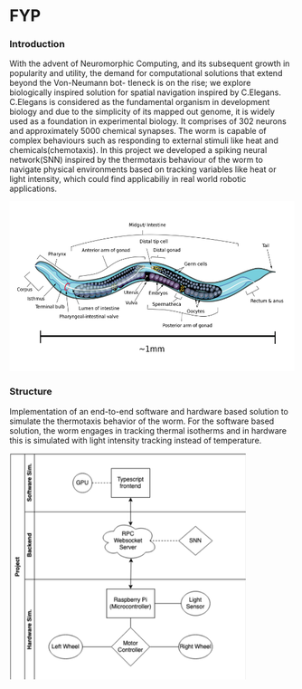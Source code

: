 # FYP

### Introduction

With the advent of Neuromorphic Computing, and its subsequent growth in popularity and utility, the demand for computational solutions that extend beyond the Von-Neumann bot- tleneck is on the rise; we explore biologically inspired solution for spatial navigation inspired by C.Elegans. C.Elegans is considered as the fundamental organism in development biology and due to the simplicity of its mapped out genome, it is widely used as a foundation in experimental biology. It comprises of 302 neurons and approximately 5000 chemical synapses. The worm is capable of complex behaviours such as responding to external stimuli like heat and chemicals(chemotaxis). In this project we developed a spiking neural network(SNN) inspired by the thermotaxis behaviour of the worm to navigate physical environments based on tracking variables like heat or light intensity, which could find applicabiliy in real world robotic applications.

<img src="img/worm.png" height="300">

### Structure
Implementation of an end-to-end software and hardware based solution to simulate the thermotaxis behavior of the worm. For the software based solution, the worm engages in tracking thermal isotherms and in hardware this is simulated with light intensity tracking instead of temperature.

<img src="img/structure.png" height="400">




